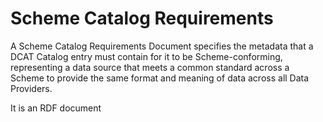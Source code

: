
# Scheme Catalog Requirements

A Scheme Catalog Requirements Document specifies the metadata that a DCAT Catalog entry must contain for it to be Scheme-conforming, representing a data source that meets a common standard across a Scheme to provide the same format and meaning of data across all Data Providers.

It is an RDF document 


<!--stackedit_data:
eyJoaXN0b3J5IjpbMTQ4MzcwMTUxLDEyNjg4MzY3MDhdfQ==
-->